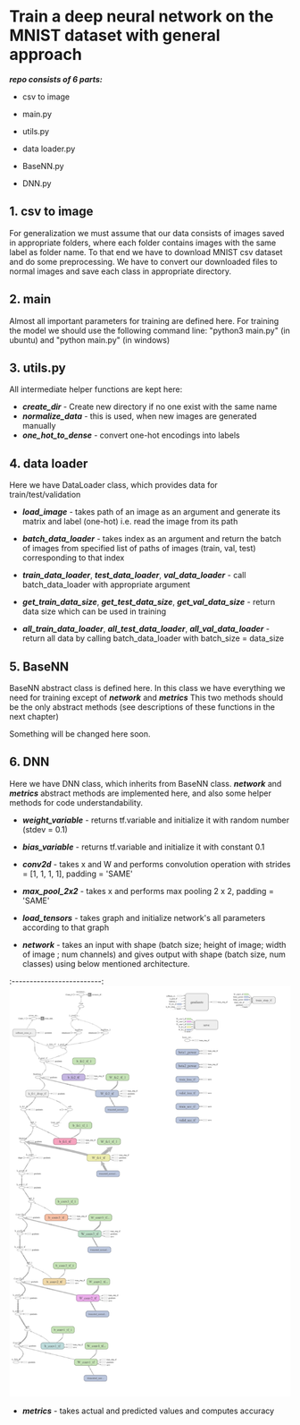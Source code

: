 # Train a deep neural network on the MNIST dataset with general approach

***repo consists of 6 parts:***

* csv to image

* main.py

* utils.py

* data loader.py

* BaseNN.py

* DNN.py

## 1. csv to image

For generalization we must assume that our data consists of images saved in appropriate folders, where each folder contains images with the same label as folder name. To that end we have to download MNIST csv dataset and do some preprocessing. We have to convert our downloaded files to normal images and save each class in appropriate directory.

## 2. main

Almost all important parameters for training are defined here. For training the model we should use the following command line: "python3 main.py" (in ubuntu) and "python main.py" (in windows)

## 3. utils.py

All intermediate helper functions are kept here:

* ***create_dir*** - Create new directory if no one exist with the same name
* ***normalize_data*** - this is used, when new images are generated manually
* ***one_hot_to_dense*** - convert one-hot encodings into labels

## 4. data loader

Here we have DataLoader class, which provides data for train/test/validation

* ***load_image*** - takes path of an image as an argument and generate its matrix and label (one-hot) i.e. read the image from its path

* ***batch_data_loader*** - takes index as an argument and return the batch of images from specified list of paths of images (train, val, test) corresponding to that index

* ***train_data_loader***, ***test_data_loader***, ***val_data_loader*** - call batch_data_loader with appropriate argument

* ***get_train_data_size***, ***get_test_data_size***, ***get_val_data_size*** - return data size which can be used in training

* ***all_train_data_loader***, ***all_test_data_loader***, ***all_val_data_loader*** - return all data by calling batch_data_loader with batch_size = data_size

## 5. BaseNN

BaseNN abstract class is defined here. In this class we have everything we need for training except of ***network*** and ***metrics***
This two methods should be the only abstract methods (see descriptions of these functions in the next chapter)

Something will be changed here soon.

## 6. DNN

Here we have DNN class, which inherits from BaseNN class. ***network*** and ***metrics*** abstract methods are implemented here, and also some helper methods for code understandability.

* ***weight_variable*** - returns tf.variable and initialize it with random number (stdev = 0.1)

* ***bias_variable*** - returns tf.variable and initialize it with constant 0.1

* ***conv2d*** - takes x and W and performs convolution operation with strides = [1, 1, 1, 1], padding = 'SAME'

* ***max_pool_2x2*** - takes x and performs max pooling 2 x 2, padding = 'SAME'

* ***load_tensors*** - takes graph and initialize network's all parameters according to that graph

* ***network*** - takes an input with shape (batch size; height of image; width of image ; num channels) and gives output with shape (batch size, num classes) using below mentioned architecture.

:-------------------------:
![](_assets/nn_1_30-10-2019_01-48-27_train.png)

* ***metrics*** - takes actual and predicted values and computes accuracy








